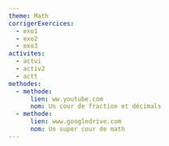 ```yaml
---
theme: Math
corrigerExercices:
  - exo1
  - exo2
  - exo3
activites:
  - actvi
  - activ2
  - actt
methodes:
  - methode:
      lien: ww.youtube.com
      nom: Un cour de fraction et décimals
  - methode:
      lien: www.googledrive.com
      nom: Un super cour de math
---
```


